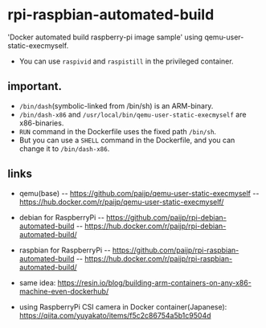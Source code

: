 # rpi-raspbian-automated-build
'Docker automated build raspberry-pi image sample' using qemu-user-static-execmyself.

- You can use `raspivid` and `raspistill` in the privileged container.

## important.
- `/bin/dash`(symbolic-linked from /bin/sh) is an ARM-binary.
- `/bin/dash-x86` and `/usr/local/bin/qemu-user-static-execmyself` are x86-binaries.
- `RUN` command in the Dockerfile uses the fixed path `/bin/sh`.
- But you can use a `SHELL` command in the Dockerfile, and you can change it to `/bin/dash-x86`.

## links

- qemu(base)
-- https://github.com/paijp/qemu-user-static-execmyself
-- https://hub.docker.com/r/paijp/qemu-user-static-execmyself/

- debian for RaspberryPi
-- https://github.com/paijp/rpi-debian-automated-build
-- https://hub.docker.com/r/paijp/rpi-debian-automated-build/

- raspbian for RaspberryPi
-- https://github.com/paijp/rpi-raspbian-automated-build
-- https://hub.docker.com/r/paijp/rpi-raspbian-automated-build/

- same idea: https://resin.io/blog/building-arm-containers-on-any-x86-machine-even-dockerhub/
- using RaspberryPi CSI camera in Docker container(Japanese): https://qiita.com/yuyakato/items/f5c2c86754a5b1c9504d
